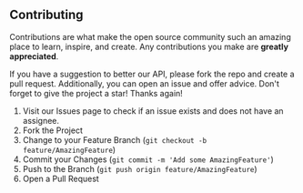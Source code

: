 <!-- CONTRIBUTING -->

## Contributing

Contributions are what make the open source community such an amazing place to learn, inspire, and create. Any contributions you make are **greatly appreciated**.

If you have a suggestion to better our API, please fork the repo and create a pull request. Additionally, you can open an issue and offer advice.
Don't forget to give the project a star! Thanks again!

1. Visit our Issues page to check if an issue exists and does not have an assignee.
2. Fork the Project
3. Change to your Feature Branch (`git checkout -b feature/AmazingFeature`)
4. Commit your Changes (`git commit -m 'Add some AmazingFeature'`)
5. Push to the Branch (`git push origin feature/AmazingFeature`)
6. Open a Pull Request

